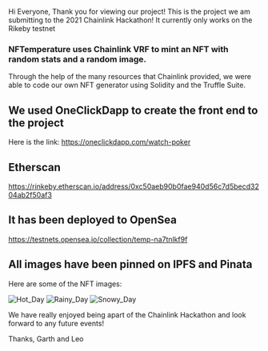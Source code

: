 Hi Everyone, Thank you for viewing our project! 
This is the project we am submitting to the 2021 Chainlink Hackathon!
It currently only works on the Rikeby testnet

### NFTemperature uses Chainlink VRF to mint an NFT with random stats and a random image. 

Through the help of the many resources that Chainlink provided, we were able to code our own NFT generator using Solidity and the Truffle Suite. 

## We used OneClickDapp to create the front end to the project

Here is the link: https://oneclickdapp.com/watch-poker

## Etherscan

https://rinkeby.etherscan.io/address/0xc50aeb90b0fae940d56c7d5becd3204ab2f50af3

## It has been deployed to OpenSea

https://testnets.opensea.io/collection/temp-na7tnlkf9f

## All images have been pinned on IPFS and Pinata

Here are some of the NFT images: 

![Hot_Day](https://ipfs.io/ipfs/Qmdzz83DeG9J6HnXLgYgZBiFYfvn798DFbyQSKQnyr7JuT?filename=HotDay.png)
![Rainy_Day](https://ipfs.io/ipfs/QmcYrTz4XWy3KczRGhuhRX2RHghojJJVwA3wFGy2Mde86e?filename=Rainy.png)
![Snowy_Day](https://ipfs.io/ipfs/QmZSeKz89wxyBy6cbyrDZJGQuQETfkSKYqNbgLqXhAsyVH?filename=SnowDay.png)

We have really enjoyed being apart of the Chainlink Hackathon and look forward to any future events! 

Thanks, 
Garth and Leo 
